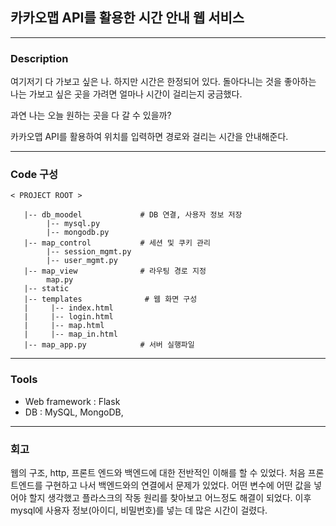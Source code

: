 ## 카카오맵 API를 활용한 시간 안내 웹 서비스 

----

### Description 

여기저기 다 가보고 싶은 나. 하지만 시간은 한정되어 있다. 
돌아다니는 것을 좋아하는 나는 가보고 싶은 곳을 가려면 얼마나 시간이 걸리는지 궁금했다. 

과연 나는 오늘 원하는 곳을 다 갈 수 있을까? 

카카오맵 API를 활용하여 위치를 입력하면 경로와 걸리는 시간을 안내해준다. 

-----
### Code 구성

```
< PROJECT ROOT >
   
   |-- db_moodel             # DB 연결, 사용자 정보 저장
        |-- mysql.py
        |-- mongodb.py
   |-- map_control           # 세션 및 쿠키 관리
        |-- session_mgmt.py
        |-- user_mgmt.py
   |-- map_view              # 라우팅 경로 지정 
        map.py
   |-- static 
   |-- templates              # 웹 화면 구성
   |     |-- index.html
   |     |-- login.html
   |     |-- map.html  
   |     |-- map_in.html
   |-- map_app.py            # 서버 실행파일 

```
----
### Tools 

- Web framework : Flask 
- DB : MySQL,  MongoDB,

----
### 회고 
웹의 구조, http, 프론트 엔드와 백엔드에 대한 전반적인 이해를 할 수 있었다. 
처음 프론트엔드를 구현하고 나서 백엔드와의 연결에서 문제가 있었다. 
어떤 변수에 어떤 값을 넣어야 할지 생각했고 플라스크의 작동 원리를 찾아보고 어느정도 해결이 되었다. 
이후 mysql에 사용자 정보(아이디, 비밀번호)를 넣는 데 많은 시간이 걸렸다. 

